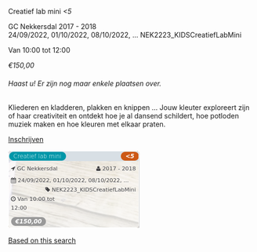 Creatief lab mini *<5*

GC Nekkersdal 2017 - 2018  
24/09/2022, 01/10/2022, 08/10/2022, ... NEK2223\_KIDSCreatiefLabMini  

Van 10:00 tot 12:00

*€150,00*

  

###### *Haast u! Er zijn nog maar enkele plaatsen over.*

  

Kliederen en kladderen, plakken en knippen ... Jouw kleuter exploreert zijn of haar creativiteit en ontdekt hoe je al dansend schildert, hoe potloden muziek maken en hoe kleuren met elkaar praten.

[Inschrijven](https://tickets.vgc.be/activity/subscribe/NEK2223_KIDSCreatiefLabMini)

![](81772.png)

[Based on this search](https://tickets.vgc.be/activity/index?&vrijeplaatsen=1&Age%5B%5D=4%2C6&entity=241)